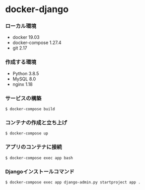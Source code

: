# docker-django

### ローカル環境
- docker 19.03
- docker-compose 1.27.4
- git 2.17

### 作成する環境
- Python 3.8.5
- MySQL 8.0
- nginx 1.18

### サービスの構築
```
$ docker-compose build
```

### コンテナの作成と立ち上げ
```
$ docker-compose up
```

### アプリのコンテナに接続
```
$ docker-compose exec app bash
```

### Djangoインストールコマンド
```
$ docker-compose exec app django-admin.py startproject app .
```
